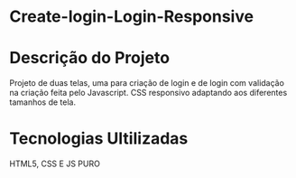 # Create-login-Login-Responsive
# Descrição do Projeto
Projeto de duas telas, uma para criação de login e de login com validação na criação feita pelo Javascript.
CSS responsivo adaptando aos diferentes tamanhos de tela.

# Tecnologias Ultilizadas
HTML5, CSS E JS PURO

